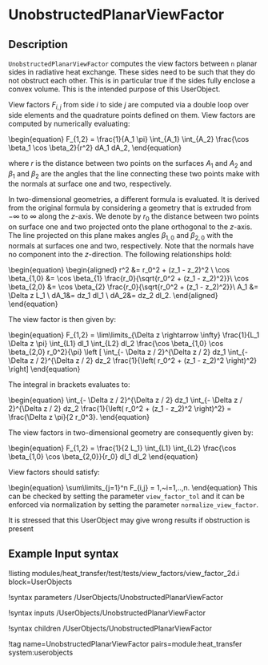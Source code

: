 # UnobstructedPlanarViewFactor

## Description

`UnobstructedPlanarViewFactor` computes the view factors between `n` planar sides in radiative heat exchange.
These sides need to be such that they do not obstruct each other. This is in particular true if the sides fully enclose
a convex volume. This is the intended purpose of this UserObject.

View factors $F_{i,j}$ from side $i$ to side $j$ are computed via a double loop over side elements and the quadrature points
defined on them. View factors are computed by numerically evaluating:

\begin{equation}
  F_{1,2} = \frac{1}{A_1 \pi} \int_{A_1} \int_{A_2}  \frac{\cos \beta_1 \cos \beta_2}{r^2}  dA_1 dA_2,
\end{equation}

where $r$ is the distance between two points on the surfaces $A_1$ and $A_2$ and $\beta_1$ and $\beta_2$ are the angles that the line connecting these two points make with the normals at surface one and two, respectively.

In two-dimensional geometries, a different formula is evaluated. It is derived from the original
formula by considering a geometry that is extruded from $-\infty$ to $\infty$ along the $z$-axis.
We denote by $r_0$ the distance between two points on surface one and two projected onto the plane orthogonal to the $z$-axis. The line projected on this plane makes angles $\beta_{1,0}$ and $\beta_{2,0}$ with the normals at surfaces one and two, respectively. Note that the normals have no component into the $z$-direction. The following relationships hold:

\begin{equation}
  \begin{aligned}
    r^2 &= r_0^2 + (z_1 - z_2)^2 \\
    \cos \beta_{1,0} &= \cos \beta_{1}  \frac{r_0}{\sqrt{r_0^2 + (z_1 - z_2)^2}}\\
    \cos \beta_{2,0} &= \cos \beta_{2}  \frac{r_0}{\sqrt{r_0^2 + (z_1 - z_2)^2}}\\
    A_1 &= \Delta z L_1 \\
    dA_1&= dz_1 dl_1 \\
    dA_2&= dz_2 dl_2.
  \end{aligned}
\end{equation}

The view factor is then given by:

\begin{equation}
  F_{1,2} = \lim\limits_{\Delta z \rightarrow \infty} \frac{1}{L_1 \Delta z \pi} \int_{L1} dl_1
  \int_{L2} dl_2
  \frac{\cos \beta_{1,0} \cos \beta_{2,0} r_0^2}{\pi}
  \left [ \int_{- \Delta z / 2}^{\Delta z / 2} dz_1
  \int_{- \Delta z / 2}^{\Delta z / 2} dz_2 \frac{1}{\left( r_0^2 + (z_1 - z_2)^2 \right)^2} \right]
\end{equation}

The integral in brackets evaluates to:

\begin{equation}
\int_{- \Delta z / 2}^{\Delta z / 2} dz_1
\int_{- \Delta z / 2}^{\Delta z / 2} dz_2 \frac{1}{\left( r_0^2 + (z_1 - z_2)^2 \right)^2}
 = \frac{\Delta z \pi}{2 r_0^3}.
\end{equation}

The view factors in two-dimensional geometry are consequently given by:

\begin{equation}
  F_{1,2} = \frac{1}{2 L_1} \int_{L1}  \int_{L2}
  \frac{\cos \beta_{1,0} \cos \beta_{2,0}}{r_0} dl_1 dl_2
\end{equation}

View factors should satisfy:

\begin{equation}
  \sum\limits_{j=1}^n F_{i,j} = 1,~i=1,..,n.
\end{equation}
This can be checked by setting the parameter `view_factor_tol` and it can be enforced via normalization by setting the
parameter `normalize_view_factor`.

It is stressed that this UserObject may give wrong results if obstruction is present

## Example Input syntax

!listing modules/heat_transfer/test/tests/view_factors/view_factor_2d.i
block=UserObjects

!syntax parameters /UserObjects/UnobstructedPlanarViewFactor

!syntax inputs /UserObjects/UnobstructedPlanarViewFactor

!syntax children /UserObjects/UnobstructedPlanarViewFactor

!tag name=UnobstructedPlanarViewFactor pairs=module:heat_transfer system:userobjects
